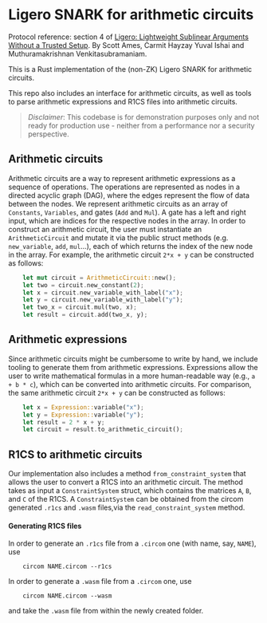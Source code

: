 
# Ligero SNARK for arithmetic circuits

Protocol reference: section 4 of [Ligero: Lightweight Sublinear Arguments
Without a Trusted Setup](https://eprint.iacr.org/2022/1608.pdf). By Scott Ames, Carmit Hayzay Yuval Ishai and Muthuramakrishnan Venkitasubramaniam.

This is a Rust implementation of the (non-ZK) Ligero SNARK for arithmetic circuits.

This repo also includes an interface for arithmetic circuits, as well as tools to parse arithmetic expressions and R1CS files into arithmetic circuits.

 > *Disclaimer*: This codebase is for demonstration purposes only and not ready for production use - neither from a performance nor a security perspective. 

## Arithmetic circuits

Arithmetic circuits are a way to represent arithmetic expressions as a sequence of operations. The operations are represented as nodes in a directed acyclic graph (DAG), where the edges represent the flow of data between the nodes. We represent arithmetic circuits as an array of `Constants`, `Variables`, and gates (`Add` and `Mul`). A gate has a left and right input, which are indices for the respective nodes in the array. In order to construct an arithmetic circuit, the user must instantiate an `ArithmeticCircuit` and mutate it via the public struct methods (e.g. `new_variable`, `add`, `mul`...), each of which returns the index of the new node in the array. For example, the arithmetic circuit `2*x + y` can be constructed as follows:

```rust
    let mut circuit = ArithmeticCircuit::new();
    let two = circuit.new_constant(2);
    let x = circuit.new_variable_with_label("x");
    let y = circuit.new_variable_with_label("y");
    let two_x = circuit.mul(two, x);
    let result = circuit.add(two_x, y);
```


## Arithmetic expressions

Since arithmetic circuits might be cumbersome to write by hand, we include tooling to generate them from arithmetic expressions. Expressions allow the user to write mathematical formulas in a more human-readable way (e.g., `a + b * c`), which can be converted into arithmetic circuits. For comparison, the same arithmetic circuit `2*x + y` can be constructed as follows:

```rust
    let x = Expression::variable("x");
    let y = Expression::variable("y");
    let result = 2 * x + y;
    let circuit = result.to_arithmetic_circuit();
```

## R1CS to arithmetic circuits

Our implementation also includes a method `from_constraint_system` that allows the user to convert a R1CS into an arithmetic circuit. The method takes as input a `ConstraintSystem` struct, which contains the matrices `A`, `B`, and `C` of the R1CS. A `ConstraintSystem` can be obtained from the circom generated `.r1cs` and `.wasm` files,via the `read_constraint_system` method.

#### Generating R1CS files 
In order to generate an `.r1cs` file from a `.circom` one (with name, say, `NAME`), use
```
    circom NAME.circom --r1cs
```

In order to generate a `.wasm` file from a `.circom` one, use
```
    circom NAME.circom --wasm
```
and take the `.wasm` file from within the newly created folder.
